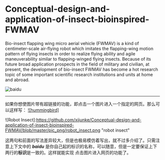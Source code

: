 ﻿# Conceptual-design-and-application-of-insect-bioinspired-FWMAV
Bio-insect flapping wing micro aerial vehicle (FWMAV) is a kind of centimeter-scale air-flying robot which imitates the flapping-wing motion pattern of flying insects in order to realize flying ability and agile maneuverability similar to flapping-winged flying insects. Because of its future broad application prospects in the field of military and civilian, at present, the development of bio-insect FWMAV has become a hot research topic of some important scientific research institutions and units at home and abroad.


![baidu](http://www.baidu.com/img/bdlogo.gif "Baidulogo")

--------------------- 
如果你想使图片带有超链接的功能，即点击一个图片进入一个指定的网页。那么可以这样写：
[![hummingbird]](https://github.com/xijunke/Conceptual-design-and-application-of-insect-bioinspired-FWMAV/blob/master/pic_png/hummingbird.png)

![Robot Insect]:https://github.com/xijunke/Conceptual-design-and-application-of-insect-bioinspired-FWMAV/blob/master/pic_png/robot_insect.png "robot insect"


这两句和前面的写法差异较大，但是也极易模仿着写出，就不过多介绍了。只需注意上下文中的 ***baidu*** 是你自己起的标识的名称，可以随意，但是一定要保证上下两行的**标识**是一致的。这样就能实现 点击图片进入网页的功能了。



 

